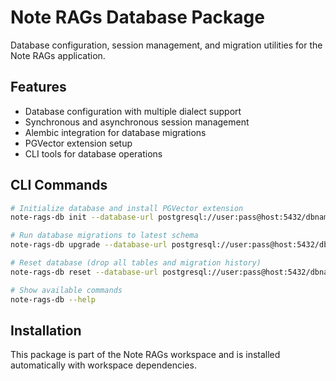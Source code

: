 # Note RAGs Database Package

Database configuration, session management, and migration utilities for the Note RAGs application.

## Features

- Database configuration with multiple dialect support
- Synchronous and asynchronous session management
- Alembic integration for database migrations
- PGVector extension setup
- CLI tools for database operations

## CLI Commands

```bash
# Initialize database and install PGVector extension
note-rags-db init --database-url postgresql://user:pass@host:5432/dbname

# Run database migrations to latest schema
note-rags-db upgrade --database-url postgresql://user:pass@host:5432/dbname

# Reset database (drop all tables and migration history)
note-rags-db reset --database-url postgresql://user:pass@host:5432/dbname

# Show available commands
note-rags-db --help
```

## Installation

This package is part of the Note RAGs workspace and is installed automatically with workspace dependencies.